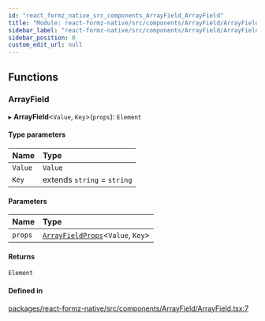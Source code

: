 ```yaml
---
id: "react_formz_native_src_components_ArrayField_ArrayField"
title: "Module: react-formz-native/src/components/ArrayField/ArrayField"
sidebar_label: "react-formz-native/src/components/ArrayField/ArrayField"
sidebar_position: 0
custom_edit_url: null
---
```


## Functions

### ArrayField

▸ **ArrayField**<`Value`, `Key`\>(`props`): `Element`

#### Type parameters

| Name | Type |
| :------ | :------ |
| `Value` | `Value` |
| `Key` | extends `string` = `string` |

#### Parameters

| Name | Type |
| :------ | :------ |
| `props` | [`ArrayFieldProps`](../interfaces/react_formz_native_src_components_ArrayField_ArrayField_types.ArrayFieldProps.md)<`Value`, `Key`\> |

#### Returns

`Element`

#### Defined in

[packages/react-formz-native/src/components/ArrayField/ArrayField.tsx:7](https://github.com/ZerryStack/react-formz/blob/main/packages/react-formz-native/src/components/ArrayField/ArrayField.tsx#L7)
